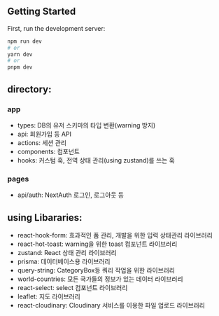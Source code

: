 
## Getting Started

First, run the development server:

```bash
npm run dev
# or
yarn dev
# or
pnpm dev
```

## directory:
### app
- types: DB의 유저 스키마의 타입 변환(warning 방지)
- api: 회원가입 등 API
- actions: 세션 관리
- components: 컴포넌트
- hooks: 커스텀 훅, 전역 상태 관리(using zustand)를 쓰는 훅
### pages
- api/auth: NextAuth 로그인, 로그아웃 등

## using Libararies:

- react-hook-form: 효과적인 폼 관리, 개발을 위한 입력 상태관리 라이브러리
- react-hot-toast: warning을 위한 toast 컴포넌트 라이브러리
- zustand: React 상태 관리 라이브러리
- prisma: 데이터베이스용 라이브러리
- query-string: CategoryBox등 쿼리 작업을 위한 라이브러리
- world-countries: 모든 국가들의 정보가 있는 데이터 라이브러리
- react-select: select 컴포넌트 라이브러리
- leaflet: 지도 라이브러리
- react-cloudinary: Cloudinary 서비스를 이용한 파일 업로드 라이브러리